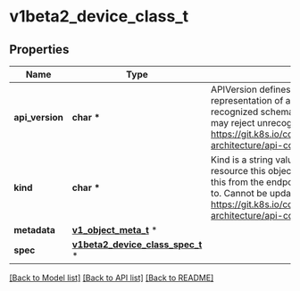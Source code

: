 # v1beta2_device_class_t

## Properties
Name | Type | Description | Notes
------------ | ------------- | ------------- | -------------
**api_version** | **char \*** | APIVersion defines the versioned schema of this representation of an object. Servers should convert recognized schemas to the latest internal value, and may reject unrecognized values. More info: https://git.k8s.io/community/contributors/devel/sig-architecture/api-conventions.md#resources | [optional] 
**kind** | **char \*** | Kind is a string value representing the REST resource this object represents. Servers may infer this from the endpoint the client submits requests to. Cannot be updated. In CamelCase. More info: https://git.k8s.io/community/contributors/devel/sig-architecture/api-conventions.md#types-kinds | [optional] 
**metadata** | [**v1_object_meta_t**](v1_object_meta.md) \* |  | [optional] 
**spec** | [**v1beta2_device_class_spec_t**](v1beta2_device_class_spec.md) \* |  | 

[[Back to Model list]](../README.md#documentation-for-models) [[Back to API list]](../README.md#documentation-for-api-endpoints) [[Back to README]](../README.md)


